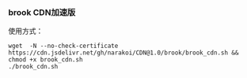 ### brook CDN加速版
使用方式：
```
wget  -N --no-check-certificate https://cdn.jsdelivr.net/gh/narakoi/CDN@1.0/brook/brook_cdn.sh && chmod +x brook_cdn.sh
./brook_cdn.sh
```